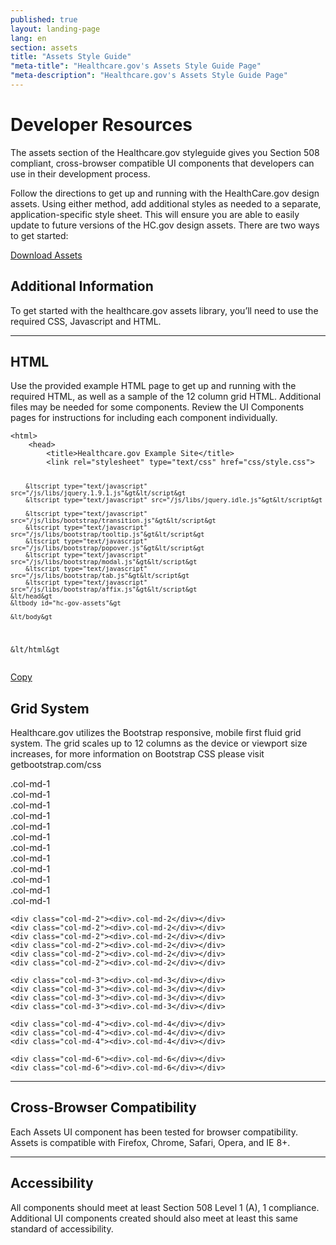 ```yaml
---
published: true
layout: landing-page
lang: en
section: assets
title: "Assets Style Guide"
"meta-title": "Healthcare.gov's Assets Style Guide Page"
"meta-description": "Healthcare.gov's Assets Style Guide Page"
---
```


# Developer Resources

<div class="intro">
The assets section of the Healthcare.gov styleguide gives you Section 508 compliant, cross-browser compatible UI components that developers can use in their development process.
</div>

<div class="hr"></div>

Follow the directions to get up and running with the HealthCare.gov design assets. Using either method, add additional styles as needed to a separate, application-specific style sheet. This will ensure you are able to easily update to future versions of the HC.gov design assets. There are two ways to get started:

<a href="{{site.baseurl}}/downloads/styleguide.healthcare.gov-assets-components.zip" class="btn btn-green btn-lg btn-success">Download Assets</a>

## Additional Information

To get started with the healthcare.gov assets library, you’ll need to use the required CSS, Javascript and HTML.

* * *

## HTML

Use the provided example HTML page to get up and running with the required HTML, as well as a sample of the 12 column grid HTML. Additional files may be needed for some components. Review the UI Components pages for instructions for including each component individually.

<div class="code-wrapper">
<pre>
<code id="html-code">&lthtml&gt
	&lthead&gt
		&lttitle&gtHealthcare.gov Example Site&lt/title&gt
		&ltlink rel="stylesheet" type="text/css" href="css/style.css"&gt

	    &ltscript type="text/javascript" src="/js/libs/jquery.1.9.1.js"&gt&lt/script&gt
	    &ltscript type="text/javascript" src="/js/libs/jquery.idle.js"&gt&lt/script&gt

	    &ltscript type="text/javascript" src="/js/libs/bootstrap/transition.js"&gt&lt/script&gt
	    &ltscript type="text/javascript" src="/js/libs/bootstrap/tooltip.js"&gt&lt/script&gt
	    &ltscript type="text/javascript" src="/js/libs/bootstrap/popover.js"&gt&lt/script&gt
	    &ltscript type="text/javascript" src="/js/libs/bootstrap/modal.js"&gt&lt/script&gt
	    &ltscript type="text/javascript" src="/js/libs/bootstrap/tab.js"&gt&lt/script&gt
	    &ltscript type="text/javascript" src="/js/libs/bootstrap/affix.js"&gt&lt/script&gt
	&lt/head&gt
	&ltbody id="hc-gov-assets"&gt

	&lt/body&gt
&lt/html&gt
</code></pre>
<a href="" class="copy-button" title="Click to copy me." data-clipboard-target="html-code">Copy</a>
</div>

## Grid System

Healthcare.gov utilizes the Bootstrap responsive, mobile first fluid grid system. The grid scales up to 12 columns as the device or viewport size increases, for more information on Bootstrap CSS please visit getbootstrap.com/css

<div class="grid-display clearfix">
	<div class="col-md-1"><div>.col-md-1</div></div>
	<div class="col-md-1"><div>.col-md-1</div></div>
	<div class="col-md-1"><div>.col-md-1</div></div>
	<div class="col-md-1"><div>.col-md-1</div></div>
	<div class="col-md-1"><div>.col-md-1</div></div>
	<div class="col-md-1"><div>.col-md-1</div></div>
	<div class="col-md-1"><div>.col-md-1</div></div>
	<div class="col-md-1"><div>.col-md-1</div></div>
	<div class="col-md-1"><div>.col-md-1</div></div>
	<div class="col-md-1"><div>.col-md-1</div></div>
	<div class="col-md-1"><div>.col-md-1</div></div>
	<div class="col-md-1"><div>.col-md-1</div></div>

	<div class="col-md-2"><div>.col-md-2</div></div>
	<div class="col-md-2"><div>.col-md-2</div></div>
	<div class="col-md-2"><div>.col-md-2</div></div>
	<div class="col-md-2"><div>.col-md-2</div></div>
	<div class="col-md-2"><div>.col-md-2</div></div>
	<div class="col-md-2"><div>.col-md-2</div></div>

	<div class="col-md-3"><div>.col-md-3</div></div>
	<div class="col-md-3"><div>.col-md-3</div></div>
	<div class="col-md-3"><div>.col-md-3</div></div>
	<div class="col-md-3"><div>.col-md-3</div></div>

	<div class="col-md-4"><div>.col-md-4</div></div>
	<div class="col-md-4"><div>.col-md-4</div></div>
	<div class="col-md-4"><div>.col-md-4</div></div>

	<div class="col-md-6"><div>.col-md-6</div></div>
	<div class="col-md-6"><div>.col-md-6</div></div>
</div>

* * *

## Cross-Browser Compatibility

Each Assets UI component has been tested for browser compatibility. Assets is compatible with Firefox, Chrome, Safari, Opera, and IE 8+.

* * *

## Accessibility

All components should meet at least Section 508 Level 1 (A), 1 compliance. Additional UI components created should also meet at least this same standard of accessibility.